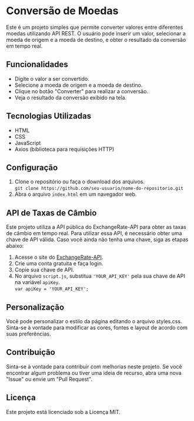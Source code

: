 # Conversão de Moedas

Este é um projeto simples que permite converter valores entre diferentes moedas utilizando API REST. O usuário pode inserir um valor, selecionar a moeda de origem e a moeda de destino, e obter o resultado da conversão em tempo real.

## Funcionalidades

- Digite o valor a ser convertido.
- Selecione a moeda de origem e a moeda de destino.
- Clique no botão "Converter" para realizar a conversão.
- Veja o resultado da conversão exibido na tela.

## Tecnologias Utilizadas

- HTML
- CSS
- JavaScript
- Axios (biblioteca para requisições HTTP)

## Configuração

1. Clone o repositório ou faça o download dos arquivos.
<br>`git clone https://github.com/seu-usuario/nome-do-repositorio.git`
2. Abra o arquivo `index.html` em um navegador web.

## API de Taxas de Câmbio

Este projeto utiliza a API pública do ExchangeRate-API para obter as taxas de câmbio em tempo real. Para utilizar essa API, é necessário obter uma chave de API válida. Caso você ainda não tenha uma chave, siga as etapas abaixo:

1. Acesse o site do [ExchangeRate-API](https://www.exchangerate-api.com/).
2. Crie uma conta gratuita e faça login.
3. Copie sua chave de API.
4. No arquivo `script.js`, substitua `'YOUR_API_KEY'` pela sua chave de API na variável `apiKey`.
<br>`var apiKey = 'YOUR_API_KEY';`

## Personalização
Você pode personalizar o estilo da página editando o arquivo styles.css. Sinta-se à vontade para modificar as cores, fontes e layout de acordo com suas preferências.

## Contribuição
Sinta-se à vontade para contribuir com melhorias neste projeto. Se você encontrar algum problema ou tiver uma ideia de recurso, abra uma nova "Issue" ou envie um "Pull Request".

## Licença
Este projeto está licenciado sob a Licença MIT.
